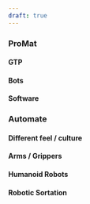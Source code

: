 ```yaml
--- 
draft: true
---
```



### ProMat

#### GTP

#### Bots

#### Software



### Automate

#### Different feel / culture

#### Arms / Grippers

#### Humanoid Robots

#### Robotic Sortation
